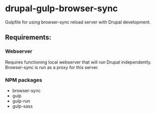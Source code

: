 # drupal-gulp-browser-sync
Gulpfile for using browser-sync reload server with Drupal development.

## Requirements:

### Webserver

Requires functioning local webserver that will run Drupal independently.  Browser-sync is run as a proxy for this server.

### NPM packages

* browser-sync
* gulp
* gulp-run
* gulp-sass
